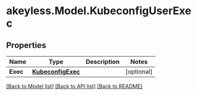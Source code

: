 # akeyless.Model.KubeconfigUserExec

## Properties

Name | Type | Description | Notes
------------ | ------------- | ------------- | -------------
**Exec** | [**KubeconfigExec**](KubeconfigExec.md) |  | [optional] 

[[Back to Model list]](../README.md#documentation-for-models) [[Back to API list]](../README.md#documentation-for-api-endpoints) [[Back to README]](../README.md)

